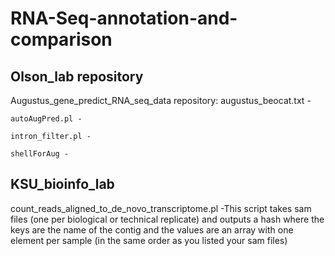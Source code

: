 RNA-Seq-annotation-and-comparison
=================================

Olson_lab repository
--------------------

  Augustus_gene_predict_RNA_seq_data repository:
    augustus_beocat.txt -

    autoAugPred.pl -

    intron_filter.pl -

    shellForAug -
    
KSU_bioinfo_lab
---------------
    
count_reads_aligned_to_de_novo_transcriptome.pl -This script takes sam files (one per biological or technical replicate) and outputs a hash where the keys are the name of the contig and the
values are an array with one element per sample (in the same order as you listed your sam files)

